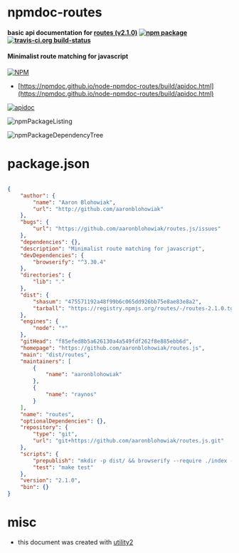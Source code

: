 # npmdoc-routes

#### basic api documentation for  [routes (v2.1.0)](https://github.com/aaronblohowiak/routes.js)  [![npm package](https://img.shields.io/npm/v/npmdoc-routes.svg?style=flat-square)](https://www.npmjs.org/package/npmdoc-routes) [![travis-ci.org build-status](https://api.travis-ci.org/npmdoc/node-npmdoc-routes.svg)](https://travis-ci.org/npmdoc/node-npmdoc-routes)

#### Minimalist route matching for javascript

[![NPM](https://nodei.co/npm/routes.png?downloads=true&downloadRank=true&stars=true)](https://www.npmjs.com/package/routes)

- [https://npmdoc.github.io/node-npmdoc-routes/build/apidoc.html](https://npmdoc.github.io/node-npmdoc-routes/build/apidoc.html)

[![apidoc](https://npmdoc.github.io/node-npmdoc-routes/build/screenCapture.buildCi.browser.%252Ftmp%252Fbuild%252Fapidoc.html.png)](https://npmdoc.github.io/node-npmdoc-routes/build/apidoc.html)

![npmPackageListing](https://npmdoc.github.io/node-npmdoc-routes/build/screenCapture.npmPackageListing.svg)

![npmPackageDependencyTree](https://npmdoc.github.io/node-npmdoc-routes/build/screenCapture.npmPackageDependencyTree.svg)



# package.json

```json

{
    "author": {
        "name": "Aaron Blohowiak",
        "url": "http://github.com/aaronblohowiak"
    },
    "bugs": {
        "url": "https://github.com/aaronblohowiak/routes.js/issues"
    },
    "dependencies": {},
    "description": "Minimalist route matching for javascript",
    "devDependencies": {
        "browserify": "^3.30.4"
    },
    "directories": {
        "lib": "."
    },
    "dist": {
        "shasum": "475571192a48f99b6c065dd926bb75e8ae83e8a2",
        "tarball": "https://registry.npmjs.org/routes/-/routes-2.1.0.tgz"
    },
    "engines": {
        "node": "*"
    },
    "gitHead": "f85efed8b5a626130a4a549fdf262f8e885ebb6d",
    "homepage": "https://github.com/aaronblohowiak/routes.js",
    "main": "dist/routes",
    "maintainers": [
        {
            "name": "aaronblohowiak"
        },
        {
            "name": "raynos"
        }
    ],
    "name": "routes",
    "optionalDependencies": {},
    "repository": {
        "type": "git",
        "url": "git+https://github.com/aaronblohowiak/routes.js.git"
    },
    "scripts": {
        "prepublish": "mkdir -p dist/ && browserify --require ./index --standalone routes > dist/routes.js",
        "test": "make test"
    },
    "version": "2.1.0",
    "bin": {}
}
```



# misc
- this document was created with [utility2](https://github.com/kaizhu256/node-utility2)
